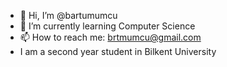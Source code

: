 - 👋 Hi, I’m @bartumumcu
- 🌱 I’m currently learning Computer Science
- 📫 How to reach me: brtmumcu@gmail.com
- I am a second year student in Bilkent University
